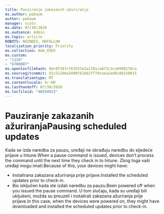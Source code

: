 ```yaml
---
title: Pauziranje zakazanih ažuriranja
ms.author: pebaum
author: pebaum
manager: scotv
ms.date: 07/30/2020
ms.audience: Admin
ms.topic: article
ROBOTS: NOINDEX, NOFOLLOW
localization_priority: Priority
ms.collection: Adm_O365
ms.custom:
- "1129"
- "6700007"
ms.openlocfilehash: 9dc0f387cf63557e2a1f81ca8f3c3ca9998170ca
ms.sourcegitcommit: d1c51266e2890f61662f77dceea2ad0c88210015
ms.translationtype: MT
ms.contentlocale: hr-HR
ms.lasthandoff: 07/30/2020
ms.locfileid: "46554913"
---
```

# <a name="pausing-scheduled-updates"></a><span data-ttu-id="42cf9-102">Pauziranje zakazanih ažuriranja</span><span class="sxs-lookup"><span data-stu-id="42cf9-102">Pausing scheduled updates</span></span>

<span data-ttu-id="42cf9-103">Kada se izda naredba za pauzu, uređaji ne obrađuju naredbu do sljedeće prijave u Intune.</span><span class="sxs-lookup"><span data-stu-id="42cf9-103">When a pause command is issued, devices don't process the command until the next time they check in to Intune.</span></span> <span data-ttu-id="42cf9-104">Zbog toga vaši uređaji mogu imati:</span><span class="sxs-lookup"><span data-stu-id="42cf9-104">Because of this, your devices might have:</span></span>

- <span data-ttu-id="42cf9-105">Instalirana zakazana ažuriranja prije prijave.</span><span class="sxs-lookup"><span data-stu-id="42cf9-105">Installed the scheduled updates prior to check-in.</span></span>
- <span data-ttu-id="42cf9-106">Bio isključen kada ste izdali naredbu za pauzu.</span><span class="sxs-lookup"><span data-stu-id="42cf9-106">Been powered off when you issued the pause command.</span></span> <span data-ttu-id="42cf9-107">U tom slučaju, kada su uređaji bili ukljuèeni, možda su preuzeli i instalirali zakazana ažuriranja prije prijave.</span><span class="sxs-lookup"><span data-stu-id="42cf9-107">In this case, when the devices were powered on, they might have downloaded and installed the scheduled updates prior to check-in.</span></span>